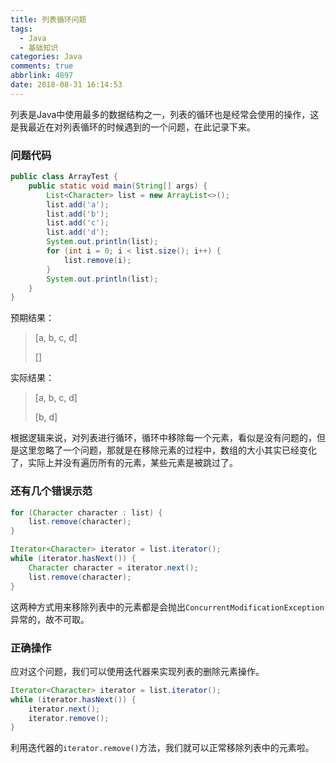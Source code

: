 ```yaml
---
title: 列表循环问题
tags:
  - Java
  - 基础知识
categories: Java
comments: true
abbrlink: 4897
date: 2018-08-31 16:14:53
---
```


列表是Java中使用最多的数据结构之一，列表的循环也是经常会使用的操作，这是我最近在对列表循环的时候遇到的一个问题，在此记录下来。

<!-- more -->

### 问题代码

```java
public class ArrayTest {
    public static void main(String[] args) {
        List<Character> list = new ArrayList<>();
        list.add('a');
        list.add('b');
        list.add('c');
        list.add('d');
        System.out.println(list);
        for (int i = 0; i < list.size(); i++) {
            list.remove(i);
        }
        System.out.println(list);
    }
}
```

预期结果：

> [a, b, c, d]
>
> []

实际结果：

> [a, b, c, d]
>
> [b, d]

根据逻辑来说，对列表进行循环，循环中移除每一个元素，看似是没有问题的，但是这里忽略了一个问题，那就是在移除元素的过程中，数组的大小其实已经变化了，实际上并没有遍历所有的元素，某些元素是被跳过了。

### 还有几个错误示范

```java
for (Character character : list) {
    list.remove(character);
}
```

```java
Iterator<Character> iterator = list.iterator();
while (iterator.hasNext()) {
    Character character = iterator.next();
    list.remove(character);
}
```

这两种方式用来移除列表中的元素都是会抛出`ConcurrentModificationException`异常的，故不可取。

### 正确操作

应对这个问题，我们可以使用迭代器来实现列表的删除元素操作。

```java
Iterator<Character> iterator = list.iterator();
while (iterator.hasNext()) {
    iterator.next();
    iterator.remove();
}
```

利用迭代器的`iterator.remove()`方法，我们就可以正常移除列表中的元素啦。